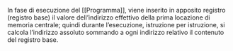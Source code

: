 In fase di esecuzione del [[Programma]], viene inserito in apposito registro (registro base) il valore
dell’indirizzo effettivo della prima locazione di memoria centrale; quindi durante l’esecuzione,
istruzione per istruzione, si calcola l’indirizzo assoluto sommando a ogni indirizzo relativo il
contenuto del registro base.
